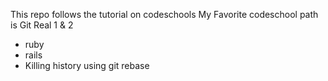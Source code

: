 This repo follows the tutorial on codeschools
My Favorite codeschool path is Git Real 1 & 2
* ruby
* rails
* Killing history using git rebase